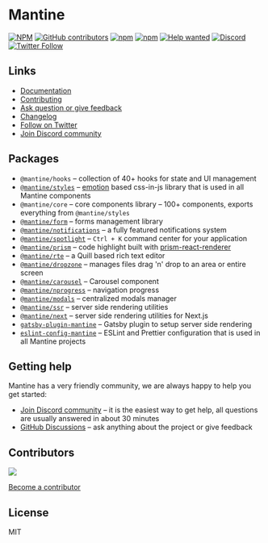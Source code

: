# Mantine

[![NPM](https://img.shields.io/npm/l/@mantine/core)](https://github.com/mantinedev/mantine/blob/master/LICENSE)
[![GitHub contributors](https://img.shields.io/github/contributors/mantinedev/mantine)](https://github.com/mantinedev/mantine/graphs/contributors)
[![npm](https://img.shields.io/npm/v/@mantine/core)](https://www.npmjs.com/package/@mantine/core)
[![npm](https://img.shields.io/npm/dm/@mantine/hooks)](https://www.npmjs.com/package/@mantine/hooks)
[![Help wanted](https://img.shields.io/github/labels/mantinedev/mantine/help%20wanted?label=Contribute)](https://github.com/mantinedev/mantine/labels/help%20wanted)
[![Discord](https://img.shields.io/badge/Chat%20on-Discord-%235865f2)](https://discord.gg/eUZpPbpxb4)
[![Twitter Follow](https://img.shields.io/twitter/follow/mantinedev?style=social)](https://twitter.com/mantinedev)

## Links

- [Documentation](https://mantine.dev/)
- [Contributing](https://mantine.dev/pages/contributing/)
- [Ask question or give feedback](https://github.com/mantinedev/mantine/discussions)
- [Changelog](https://mantine.dev/pages/changelog/)
- [Follow on Twitter](https://twitter.com/mantinedev)
- [Join Discord community](https://discord.gg/eUZpPbpxb4)

## Packages

- `@mantine/hooks` – collection of 40+ hooks for state and UI management
- [`@mantine/styles`](https://mantine.dev/styles/create-styles/) – [emotion](https://emotion.sh/) based css-in-js library that is used in all Mantine components
- `@mantine/core` – core components library – 100+ components, exports everything from `@mantine/styles`
- [`@mantine/form`](https://mantine.dev/form/use-form/) – forms management library
- [`@mantine/notifications`](https://mantine.dev/others/notifications/) – a fully featured notifications system
- [`@mantine/spotlight`](https://mantine.dev/others/spotlight/) – `Ctrl + K` command center for your application
- [`@mantine/prism`](https://mantine.dev/others/prism/) – code highlight built with [prism-react-renderer](https://github.com/FormidableLabs/prism-react-renderer)
- [`@mantine/rte`](https://mantine.dev/others/rte/) – a Quill based rich text editor
- [`@mantine/dropzone`](https://mantine.dev/others/dropzone/) – manages files drag 'n' drop to an area or entire screen
- [`@mantine/carousel`](https://mantine.dev/others/carousel/) – Carousel component
- [`@mantine/nprogress`](https://mantine.dev/others/nprogress/) – navigation progress
- [`@mantine/modals`](https://mantine.dev/others/modals/) – centralized modals manager
- [`@mantine/ssr`](https://mantine.dev/guides/ssr/) – server side rendering utilities
- [`@mantine/next`](https://mantine.dev/guides/next/) – server side rendering utilities for Next.js
- [`gatsby-plugin-mantine`](https://mantine.dev/guides/gatsby/) – Gatsby plugin to setup server side rendering
- [`eslint-config-mantine`](https://www.npmjs.com/package/eslint-config-mantine) – ESLint and Prettier configuration that is used in all Mantine projects

## Getting help

Mantine has a very friendly community, we are always happy to help you get started:

- [Join Discord community](https://discord.gg/eUZpPbpxb4) – it is the easiest way to get help, all questions are usually answered in about 30 minutes
- [GitHub Discussions](https://github.com/mantinedev/mantine/discussions) – ask anything about the project or give feedback

## Contributors

<a href="https://github.com/mantinedev/mantine/graphs/contributors">
  <img src="https://contrib.rocks/image?repo=mantinedev/mantine" />
</a>

[Become a contributor](https://mantine.dev/pages/contributing/)

## License

MIT
